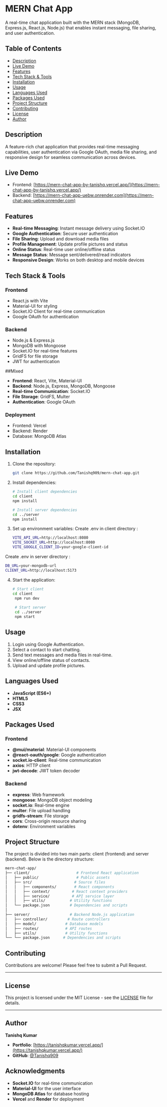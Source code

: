 # MERN Chat App
A real-time chat application built with the MERN stack (MongoDB, Express.js, React.js, Node.js) that enables instant messaging, file sharing, and user authentication.



## Table of Contents
- [Description](#description)
- [Live Demo](#live-demo)
- [Features](#features)
- [Tech Stack & Tools](#tech-stack--tools)
- [Installation](#installation)
- [Usage](#usage)
- [Languages Used](#languages-used)
- [Packages Used](#packages-used)
- [Project Structure](#project-structure)
- [Contributing](#contributing)
- [License](#license)
- [Author](#author)


## Description
A feature-rich chat application that provides real-time messaging capabilities, user authentication via Google OAuth, media file sharing, and responsive design for seamless communication across devices.

## Live Demo
- Frontend: [https://mern-chat-app-by-tanishq.vercel.app/](https://mern-chat-app-by-tanishq.vercel.app/)
- Backend: [https://mern-chat-app-uebw.onrender.com](https://mern-chat-app-uebw.onrender.com)

## Features
- **Real-time Messaging**: Instant message delivery using Socket.IO
- **Google Authentication**: Secure user authentication
- **File Sharing**: Upload and download media files
- **Profile Management**: Update profile pictures and status
- **Online Status**: Real-time user online/offline status
- **Message Status**: Message sent/delivered/read indicators
- **Responsive Design**: Works on both desktop and mobile devices

## Tech Stack & Tools
### Frontend
- React.js with Vite
- Material-UI for styling
- Socket.IO Client for real-time communication
- Google OAuth for authentication

### Backend
- Node.js & Express.js
- MongoDB with Mongoose
- Socket.IO for real-time features
- GridFS for file storage
- JWT for authentication

##Mixed
- **Frontend**: React, Vite, Material-UI
- **Backend**: Node.js, Express, MongoDB, Mongoose
- **Real-time Communication**: Socket.IO
- **File Storage**: GridFS, Multer
- **Authentication**: Google OAuth

### Deployment
- Frontend: Vercel
- Backend: Render
- Database: MongoDB Atlas

## Installation

1. Clone the repository:
   ```sh
   git clone https://github.com/Tanishq909/mern-chat-app.git

2. Install dependencies:
   ```sh
   # Install client dependencies
   cd client
   npm install

   # Install server dependencies
   cd ../server
   npm install

3. Set up environment variables:
Create .env in client directory :
   ```sh
   VITE_API_URL=http://localhost:8080
   VITE_SOCKET_URL=http://localhost:8080
   VITE_GOOGLE_CLIENT_ID=your-google-client-id
Create .env in server directory :
   ```sh
   DB_URL=your-mongodb-url
   CLIENT_URL=http://localhost:5173 
   ```

4. Start the application:
   ```sh
   # Start client
   cd client
    npm run dev
    
    # Start server
    cd ../server
    npm start
    ```

## Usage

1. Login using Google Authentication.  
2. Select a contact to start chatting.  
3. Send text messages and media files in real-time.  
4. View online/offline status of contacts.  
5. Upload and update profile pictures.  

## Languages Used

- **JavaScript (ES6+)**  
- **HTML5**  
- **CSS3**  
- **JSX**  

## Packages Used

### Frontend
- **@mui/material**: Material-UI components  
- **@react-oauth/google**: Google authentication  
- **socket.io-client**: Real-time communication  
- **axios**: HTTP client  
- **jwt-decode**: JWT token decoder  

### Backend
- **express**: Web framework  
- **mongoose**: MongoDB object modeling  
- **socket.io**: Real-time engine  
- **multer**: File upload handling  
- **gridfs-stream**: File storage  
- **cors**: Cross-origin resource sharing  
- **dotenv**: Environment variables  

## Project Structure
The project is divided into two main parts: client (frontend) and server (backend). Below is the directory structure:
```sh
mern-chat-app/
├── client/                     # Frontend React application
│   ├── public/                 # Public assets
│   ├── src/                   # Source files
│   │   ├── components/        # React components
│   │   ├── context/          # React context providers
│   │   ├── service/          # API service layer
│   │   ├── utils/           # Utility functions
│   └── package.json         # Dependencies and scripts
│
├── server/                  # Backend Node.js application
│   ├── controller/         # Route controllers
│   ├── model/             # Database models
│   ├── routes/            # API routes
│   ├── utils/             # Utility functions
└── └── package.json      # Dependencies and scripts

```

## Contributing

Contributions are welcome! Please feel free to submit a Pull Request.

---

## License

This project is licensed under the MIT License - see the [LICENSE](LICENSE) file for details.

---

## Author

**Tanishq Kumar**  

- **Portfolio**: [https://tanishqkumar.vercel.app/](https://tanishqkumar.vercel.app/)  
- **GitHub**: [@Tanishq909](https://github.com/Tanishq909)


## Acknowledgments

- **Socket.IO** for real-time communication  
- **Material-UI** for the user interface  
- **MongoDB Atlas** for database hosting  
- **Vercel** and **Render** for deployment  

